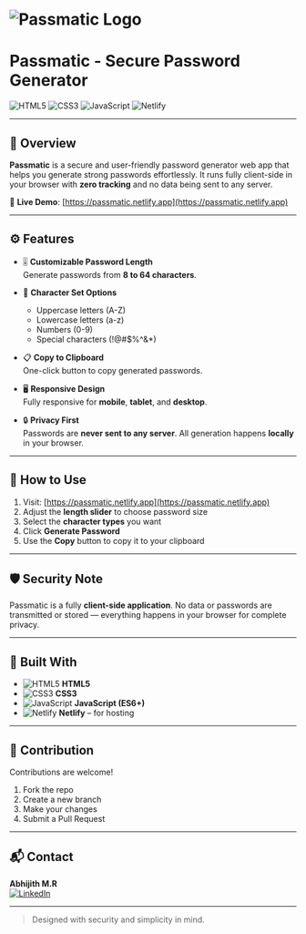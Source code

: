 # ![Passmatic Logo](https://i.ibb.co/4ZLxz6W/passmatic-logo.png) <!-- Replace with your logo -->
# Passmatic - Secure Password Generator

![HTML5](https://img.shields.io/badge/HTML5-E34F26?style=for-the-badge&logo=html5&logoColor=white)
![CSS3](https://img.shields.io/badge/CSS3-1572B6?style=for-the-badge&logo=css3&logoColor=white)
![JavaScript](https://img.shields.io/badge/JavaScript-F7DF1E?style=for-the-badge&logo=javascript&logoColor=black)
![Netlify](https://img.shields.io/badge/Hosted%20on-Netlify-00C7B7?style=for-the-badge&logo=netlify&logoColor=white)

---

## 🔐 Overview  
**Passmatic** is a secure and user-friendly password generator web app that helps you generate strong passwords effortlessly. It runs fully client-side in your browser with **zero tracking** and no data being sent to any server.

🔗 **Live Demo**: [https://passmatic.netlify.app](https://passmatic.netlify.app)

---

## ⚙️ Features  

- 🎚️ **Customizable Password Length**  
  Generate passwords from **8 to 64 characters**.

- 🔡 **Character Set Options**  
  - Uppercase letters (A-Z)  
  - Lowercase letters (a-z)  
  - Numbers (0-9)  
  - Special characters (!@#$%^&*)

- 📋 **Copy to Clipboard**  
  One-click button to copy generated passwords.

- 🖥️ **Responsive Design**  
  Fully responsive for **mobile**, **tablet**, and **desktop**.

- 🔒 **Privacy First**  
  Passwords are **never sent to any server**. All generation happens **locally** in your browser.

---

## 🚀 How to Use  

1. Visit: [https://passmatic.netlify.app](https://passmatic.netlify.app)  
2. Adjust the **length slider** to choose password size  
3. Select the **character types** you want  
4. Click **Generate Password**  
5. Use the **Copy** button to copy it to your clipboard  

---

## 🛡️ Security Note  
Passmatic is a fully **client-side application**. No data or passwords are transmitted or stored — everything happens in your browser for complete privacy.

---

## 🧰 Built With  

- ![HTML5](https://img.icons8.com/color/20/html-5.png) **HTML5**  
- ![CSS3](https://img.icons8.com/color/20/css3.png) **CSS3**  
- ![JavaScript](https://img.icons8.com/color/20/javascript.png) **JavaScript (ES6+)**  
- ![Netlify](https://img.icons8.com/color/20/netlify.png) **Netlify** – for hosting  

---

## 🤝 Contribution  

Contributions are welcome!  
1. Fork the repo  
2. Create a new branch  
3. Make your changes  
4. Submit a Pull Request  

---

## 📬 Contact  

**Abhijith M.R**  
[![LinkedIn](https://img.shields.io/badge/LinkedIn-abhijithmr226-0077B5?style=flat-square&logo=linkedin)](https://www.linkedin.com/in/abhijithmr226/)  

---

> Designed with security and simplicity in mind.
